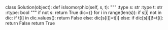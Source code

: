 class Solution(object):
    def isIsomorphic(self, s, t):
        """
        :type s: str
        :type t: str
        :rtype: bool
        """
        if not s:
            return True
        dic={}
        for i in range(len(s)):
            if s[i] not in dic:
                if t[i] in dic.values():
                    return False
                else:
                    dic[s[i]]=t[i]
            else:
                if dic[s[i]]!=t[i]:
                    return False
        return True
